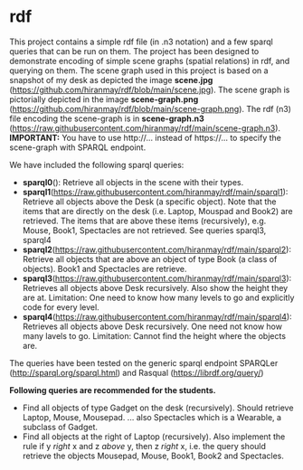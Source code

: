 # rdf
This project contains a simple rdf file (in .n3 notation) and a few sparql queries that can be run on them. The project has been designed to demonstrate encoding of simple scene graphs (spatial relations) in rdf, and querying on them. 
The scene graph used in this project is based on a snapshot of my desk as depicted the image **scene.jpg** (https://github.com/hiranmay/rdf/blob/main/scene.jpg). 
The scene graph is pictorially depicted in the image **scene-graph.png** (https://github.com/hiranmay/rdf/blob/main/scene-graph.png).
The rdf (n3) file encoding the scene-graph is in **scene-graph.n3** (https://raw.githubusercontent.com/hiranmay/rdf/main/scene-graph.n3). 
  **IMPORTANT:** You have to use http://... instead of https://... to specify the scene-graph with SPARQL endpoint.

We have included the following sparql queries:
* **sparql0**(): Retrieve all objects in the scene with their types.
* **sparql1**(https://raw.githubusercontent.com/hiranmay/rdf/main/sparql1): Retrieve all objects above the Desk (a specific object). Note that the items that are directly on the desk (i.e. Laptop, Mouspad and Book2) are retrieved. The items that are above these items (recursively), e.g. Mouse, Book1, Spectacles are not retrieved. See queries sparql3, sparql4
*  **sparql2**(https://raw.githubusercontent.com/hiranmay/rdf/main/sparql2): Retrieve all objects that are above an object of type Book (a class of objects). Book1 and Spectacles are retrieve.
*  **sparql3**(https://raw.githubusercontent.com/hiranmay/rdf/main/sparql3): Retrieves all objects above Desk recursively. Also show the height they are at. Limitation: One need to know how many levels to go and explicitly code for every level.
*  **sparql4**(https://raw.githubusercontent.com/hiranmay/rdf/main/sparql4): Retrieves all objects above Desk recursively. One need not know how many lavels to go. Limitation: Cannot find the height where the objects are.


The queries have been tested on the generic sparql endpoint SPARQLer (http://sparql.org/sparql.html) and Rasqual (https://librdf.org/query/)

**Following queries are recommended for the students.**

* Find all objects of type Gadget on the desk (recursively). Should retrieve Laptop, Mouse, Mousepad. ... also Spectacles which is a Wearable, a subclass of Gadget.
* Find all objects at the right of Laptop (recursively). Also implement the rule if y *right* x and z *above* y, then z *right* x, i.e. the query should retrieve the objects Mousepad, Mouse, Book1, Book2 and Spectacles.
